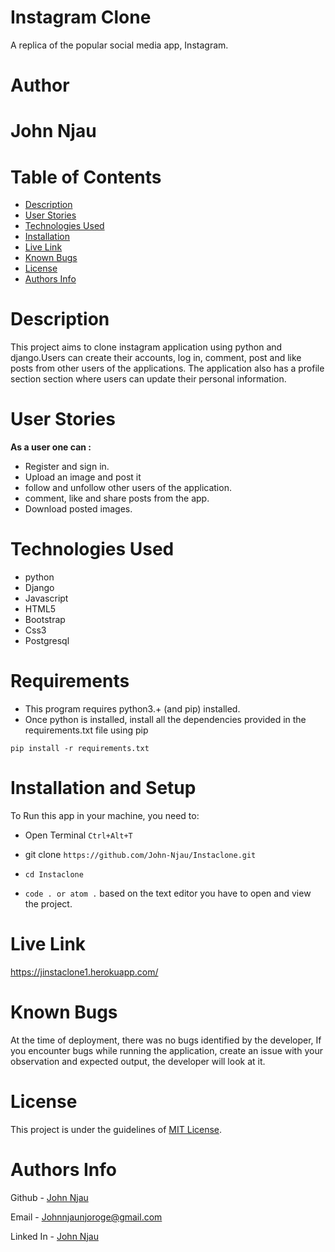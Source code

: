# Instagram Clone

A replica of the popular social media app, Instagram.

# Author
 # John Njau

# Table of Contents

- [Description](#description)
- [User Stories](#user-stories)
- [Technologies Used](#technologies-used)
- [Installation](#installation-requirements)
- [Live Link](#live-link)
- [Known Bugs](#known-bugs)
- [License](#license)
- [Authors Info](#author-Info)

# Description
This project aims to clone instagram application using python and django.Users can create their accounts, log in, comment, post and like posts from other users of the applications. The application also has a profile section section where users can update their personal information.



# User Stories

<strong>As a user one can : </strong>

- Register and sign in.
- Upload an image and post it
- follow and unfollow other users of the application.
- comment, like and share posts from the app.
- Download posted images.



# Technologies Used
- python
- Django
- Javascript
- HTML5
- Bootstrap
- Css3
- Postgresql


# Requirements
- This program requires python3.+ (and pip) installed.
- Once python is installed, install all the dependencies provided in the requirements.txt file using pip

`pip install -r requirements.txt`


# Installation and Setup

To Run this app in your machine, you need to:

- Open Terminal `Ctrl+Alt+T`

- git clone `https://github.com/John-Njau/Instaclone.git`

- `cd Instaclone`

- `code . or atom .` based on the text editor you have to open and view the project.

# Live Link
<a>https://jinstaclone1.herokuapp.com/</a>

# Known Bugs

At the time of deployment, there was no bugs identified by the developer,
If you encounter bugs while running the application, create an issue with your observation and expected output, the developer will look at it.

# License

This project is under the guidelines of [MIT License](https://github.com/John-Njau/My-Portfolio/blob/main/LICENSE).

# Authors Info

Github - [John Njau](https://github.com/john-njau/)

Email - [Johnnjaunjoroge@gmail.com](johnnjaunjoroge@gmail.com)

Linked In - [John Njau](https://www.linkedin.com/mwlite/in/john-njau-868b37213)



